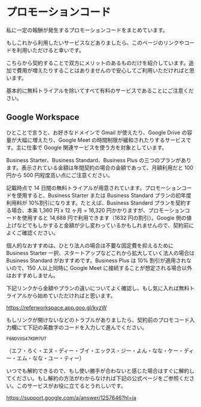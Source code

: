 # プロモーションコード

私に一定の報酬が発生するプロモーションコードをまとめています。

もしこれから利用したいサービスなどありましたら、このページのリンクやコードを利用いただけると幸いです。

こちらから契約することで双方にメリットのあるものだけを紹介しています。追加で費用が増えたりすることはありませんので安心してご利用いただければと思います。

基本的に無料トライアルを除いてすべて有料のサービスであることにご注意ください。

## Google Workspace

ひとことで言うと、お好きなドメインで Gmail が使えたり、Google Drive の容量が大幅に増えたり、Google Meet の時間制限が緩和されたりするサービスです。主に仕事で Google 関連サービスを使う方を対象としています。

Business Starter、Business Standard、Business Plus の三つのプランがあります。表示されている金額は年間契約の場合の金額であって、月額利用だと 100 円から 500 円程度高い点にご注意ください。

記載時点で 14 日間の無料トライアルが用意されています。プロモーションコードを使用すると、Business Starter または Business Standard プランの初年度利用料が 10%割引になります。たとえば、Business Standard プランを契約する場合、本来 1,360 円 x 12 ヶ月 = 16,320 円かかりますが、プロモーションコードを使用すると 14,688 円で利用できます（1632 円の割引）。Google 側の値上げなどでもしかすると金額が少し変わっているかもしれませんので、契約前によくご確認ください。

個人的なおすすめは、ひとり法人の場合は不要な固定費を抑えるために Business Starter 一択、スタートアップなどこれから拡大していく法人の場合は Business Standard がおすすめです。Business Plus は 10% 割引が適用されないので、150 人以上同時に Google Meet に接続することが想定される場合以外はおすすめしません。

下記リンクから金額やプランの違いについてよく確認し、もし気に入れば無料トライアルから始めていただければと思います。

https://referworkspace.app.goo.gl/kyzW

もしリンクが開けないなどのトラブルがありましたら、契約前のプロモコード入力欄にて下記の英数字のコードを入力して進んでください。

```
F6NDVXG47KDM7UT
```

（エフ・ろく・エヌ・ディー・ブイ・エックス・ジー・よん・なな・ケー・ディー・エム・なな・ユー・ティー）

いつでも解約できるので、もし使い勝手が合わないと感じた場合はすぐに解約してください。もし解約の方法がわからなければ下記の公式ページをご参照ください。このサービスがお役に立てるとうれしいです。

https://support.google.com/a/answer/1257646?hl=ja
